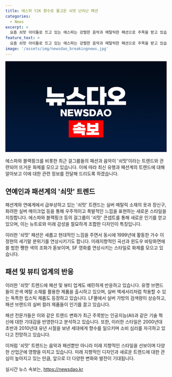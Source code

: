 ```yaml
---
title: 에스파 Y2K 향수로 몰고온 쇠맛 난리난 패션
categories:
  - News
excerpt: >
  요즘 쇠맛 아이돌로 뜨고 있는 에스파는 강렬한 음악과 메탈릭한 패션으로 주목을 받고 있습니다. 이 새로운 트렌드는 1999년의 사이버 여전사 콘셉트에서 영감을 받았으며, 지난 해부터는 해외에서도 급부상하고 있습니다. 패션과 뷰티 업계도 이에 민감하게 대응하고 있는데, LF몰의 실버 가방 검색량은 2.5배 증가했고, 패션 브랜드들은 메탈릭 소재 제품에 대한 수요가 급증하고 있습니다. 뿐만 아니라 AI와 같은 기술 혁신에 대한 기대감을 반영한 것으로 분석되며, 앞으로도 해당 트렌드가 다양한 분야에 영향을 미칠 것으로 전망됩니다.
feature_text: >
  요즘 쇠맛 아이돌로 뜨고 있는 에스파는 강렬한 음악과 메탈릭한 패션으로 주목을 받고 있습니다. 이 새로운 트렌드는 1999년의 사이버 여전사 콘셉트에서 영감을 받았으며, 지난 해부터는 해외에서도 급부상하고 있습니다. 패션과 뷰티 업계도 이에 민감하게 대응하고 있는데, LF몰의 실버 가방 검색량은 2.5배 증가했고, 패션 브랜드들은 메탈릭 소재 제품에 대한 수요가 급증하고 있습니다. 뿐만 아니라 AI와 같은 기술 혁신에 대한 기대감을 반영한 것으로 분석되며, 앞으로도 해당 트렌드가 다양한 분야에 영향을 미칠 것으로 전망됩니다.
image: '/assets/img/newsdao_breakingnews.jpg'
---
```


<p><img src="/assets/img/newsdao_breakingnews.jpg" alt="ontimetimes 속보" /></p>

<p>에스파와 블랙핑크를 비롯한 최근 걸그룹들의 패션과 음악이 '쇠맛'이라는 트렌드와 관련되어 뜨거운 화제를 모으고 있습니다. 이에 따라 최신 유행과 패션계의 트렌드에 대해 알아보고 이에 대한 관련 정보를 전달해 드리도록 하겠습니다. </p>

<h2 data-ke-size="size26">연예인과 패션계의 '쇠맛' 트렌드</h2>

<p>패션계와 연예계에서 급부상하고 있는 '쇠맛' 트렌드는 실버 메탈릭 소재의 옷과 장신구, 화려한 실버 메이크업 등을 통해 우주적이고 폭발적인 느낌을 표현하는 새로운 스타일을 지칭합니다. 에스파와 블랙핑크 등의 걸그룹이 '쇠맛' 콘셉트를 통해 새로운 인기를 얻고 있으며, 이는 뉴트로와 미래 감성을 절묘하게 조합한 디자인이 특징입니다.</p>

<p data-ke-size="size16">이러한 '쇠맛' 패션은 새롭고 현대적인 느낌을 주면서 동시에 1999년에 활동한 가수 이정현의 세기말 분위기를 연상시키기도 합니다. 미래지향적인 곡선과 윈도우 바탕화면에 쓸 법한 쨍한 색의 조화가 돋보이며, SF 영화를 연상시키는 스타일로 화제를 모으고 있습니다.</p>

<h2 data-ke-size="size26">패션 및 뷰티 업계의 반응</h2>

<p>이러한 '쇠맛' 트렌드에 패션 및 뷰티 업계도 예민하게 반응하고 있습니다. 유명 브랜드들이 은색 메탈 소재를 활용한 제품을 출시하고 있으며, 실버 액세서리처럼 착용할 수 있는 독특한 립스틱 제품도 등장하고 있습니다. LF몰에서 실버 가방의 검색량이 상승하고, 패션 브랜드의 실버 컬러 제품들이 인기를 끌고 있습니다.</p>

<p>패션 전문가들은 이와 같은 트렌드 변화가 최근 주목받는 인공지능(AI)과 같은 기술 혁신에 대한 기대감을 반영한다고 분석하고 있습니다. 또한, 이러한 스타일은 2000년대 초반과 2010년대 유년 시절을 보낸 세대에게 향수를 일으키며 소비 심리를 자극하고 있다고 전망하고 있습니다.</p>

<p>이처럼 '쇠맛' 트렌드는 음악과 패션뿐만 아니라 미래 지향적인 스타일을 선보이며 다양한 산업군에 영향을 미치고 있습니다. 미래 지향적인 디자인과 새로운 트렌드에 대한 관심이 높아지고 있는 만큼, 앞으로 더 다양한 변화와 발전이 기대됩니다.</p>
실시간 뉴스 속보는, <a href="https://newsdao.kr" rel="dofollow">https://newsdao.kr</a>


